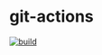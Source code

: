 # git-actions

[![build](https://github.com/MartinSchubert04/git-actions/actions/workflows/build.yml/badge.svg)](https://github.com/MartinSchubert04/git-actions/actions/workflows/build.yml)